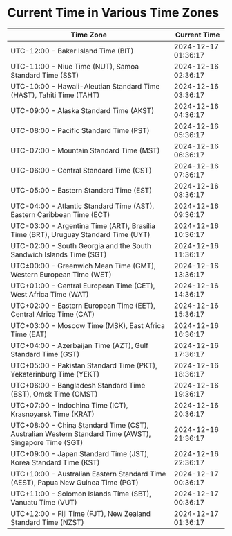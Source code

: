 # Current Time in Various Time Zones

| Time Zone | Current Time |
|-----------|--------------|
| UTC-12:00 - Baker Island Time (BIT) | 2024-12-17 01:36:17 |
| UTC-11:00 - Niue Time (NUT), Samoa Standard Time (SST) | 2024-12-16 02:36:17 |
| UTC-10:00 - Hawaii-Aleutian Standard Time (HAST), Tahiti Time (TAHT) | 2024-12-16 03:36:17 |
| UTC-09:00 - Alaska Standard Time (AKST) | 2024-12-16 04:36:17 |
| UTC-08:00 - Pacific Standard Time (PST) | 2024-12-16 05:36:17 |
| UTC-07:00 - Mountain Standard Time (MST) | 2024-12-16 06:36:17 |
| UTC-06:00 - Central Standard Time (CST) | 2024-12-16 07:36:17 |
| UTC-05:00 - Eastern Standard Time (EST) | 2024-12-16 08:36:17 |
| UTC-04:00 - Atlantic Standard Time (AST), Eastern Caribbean Time (ECT) | 2024-12-16 09:36:17 |
| UTC-03:00 - Argentina Time (ART), Brasília Time (BRT), Uruguay Standard Time (UYT) | 2024-12-16 10:36:17 |
| UTC-02:00 - South Georgia and the South Sandwich Islands Time (SGT) | 2024-12-16 11:36:17 |
| UTC±00:00 - Greenwich Mean Time (GMT), Western European Time (WET) | 2024-12-16 13:36:17 |
| UTC+01:00 - Central European Time (CET), West Africa Time (WAT) | 2024-12-16 14:36:17 |
| UTC+02:00 - Eastern European Time (EET), Central Africa Time (CAT) | 2024-12-16 15:36:17 |
| UTC+03:00 - Moscow Time (MSK), East Africa Time (EAT) | 2024-12-16 16:36:17 |
| UTC+04:00 - Azerbaijan Time (AZT), Gulf Standard Time (GST) | 2024-12-16 17:36:17 |
| UTC+05:00 - Pakistan Standard Time (PKT), Yekaterinburg Time (YEKT) | 2024-12-16 18:36:17 |
| UTC+06:00 - Bangladesh Standard Time (BST), Omsk Time (OMST) | 2024-12-16 19:36:17 |
| UTC+07:00 - Indochina Time (ICT), Krasnoyarsk Time (KRAT) | 2024-12-16 20:36:17 |
| UTC+08:00 - China Standard Time (CST), Australian Western Standard Time (AWST), Singapore Time (SGT) | 2024-12-16 21:36:17 |
| UTC+09:00 - Japan Standard Time (JST), Korea Standard Time (KST) | 2024-12-16 22:36:17 |
| UTC+10:00 - Australian Eastern Standard Time (AEST), Papua New Guinea Time (PGT) | 2024-12-17 00:36:17 |
| UTC+11:00 - Solomon Islands Time (SBT), Vanuatu Time (VUT) | 2024-12-17 00:36:17 |
| UTC+12:00 - Fiji Time (FJT), New Zealand Standard Time (NZST) | 2024-12-17 01:36:17 |
